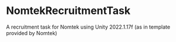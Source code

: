 # NomtekRecruitmentTask
A recruitment task for Nomtek using Unity 2022.1.17f (as in template provided by Nomtek)
